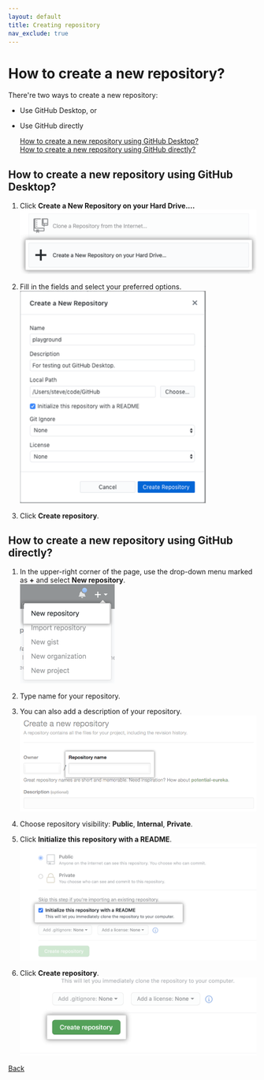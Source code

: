 ```yaml
---
layout: default
title: Creating repository
nav_exclude: true
---
```


# How to create a new repository?

There're two ways to create a new repository:
* Use GitHub Desktop, or
* Use GitHub directly


   [How to create a new repository using GitHub Desktop?](#how-to-create-a-new-repository-using-github-desktop)  
   [How to create a new repository using GitHub directly?](#how-to-create-a-new-repository-using-github-directly)



## How to create a new repository using GitHub Desktop?

1. Click **Create a New Repository on your Hard Drive....**  
![Image](./create_repo_5.png "create_repo")

2. Fill in the fields and select your preferred options.  
![Image](./create_repo_6.png "create_repo")

3. Click **Create repository**.

## How to create a new repository using GitHub directly?

1. In the upper-right corner of the page, use the drop-down menu marked as **+** and select **New repository**.  
![Image](./create_repo_1.png "create_repo")

2. Type name for your repository.
3. You can also add a description of your repository.  
![Image](./create_repo_2_name.png "create_repo")

1. Choose repository visibility: **Public**, **Internal**, **Private**.  

2. Click **Initialize this repository with a README**.  
![Image](./create_repo_3_public_private_readme.png "create_repo")

6. Click **Create repository**.  
![Image](./create_repo_4_button.png "create_repo")


[Back](./git_github_and_github_desktop.md)
